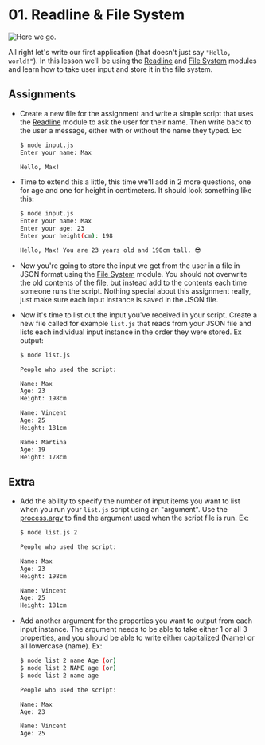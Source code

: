 # 01. Readline & File System
<img src="https://camo.githubusercontent.com/ec69f3fe6db811a5c714b4cf0de60d52aec00c1b/68747470733a2f2f692e67697068792e636f6d2f6d656469612f4c706b42415544673533464938784c6d67312f67697068792e77656270" alt="Here we go."><br>

All right let's write our first application (that doesn't just say `"Hello, world!"`). In this lesson we'll be using the [Readline](https://nodejs.org/docs/latest/api/readline.html) and [File System](https://nodejs.org/docs/latest/api/fs.html) modules and learn how to take user input and store it in the file system.

## Assignments

-
    Create a new file for the assignment and write a simple script that uses the [Readline](https://nodejs.org/docs/latest/api/readline.html) module to ask the user for their name. Then write back to the user a message, either with or without the name they typed. Ex:
    ```bash
    $ node input.js
    Enter your name: Max

    Hello, Max!
    ```

-
    Time to extend this a little, this time we'll add in 2 more questions, one for age and one for height in centimeters. It should look something like this:
    ```bash
    $ node input.js
    Enter your name: Max
    Enter your age: 23
    Enter your height(cm): 198

    Hello, Max! You are 23 years old and 198cm tall. 😎
    ```

-
    Now you're going to store the input we get from the user in a file in JSON format using the [File System](https://nodejs.org/docs/latest/api/fs.html) module. You should not overwrite the old contents of the file, but instead add to the contents each time someone runs the script. Nothing special about this assignment really, just make sure each input instance is saved in the JSON file.

-
    Now it's time to list out the input you've received in your script. Create a new file called for example `list.js` that reads from your JSON file and lists each individual input instance in the order they were stored. Ex output:
    ```bash
    $ node list.js

    People who used the script:

    Name: Max
    Age: 23
    Height: 198cm

    Name: Vincent
    Age: 25
    Height: 181cm

    Name: Martina
    Age: 19
    Height: 178cm
    ```

## Extra

-
    Add the ability to specify the number of input items you want to list when you run your `list.js` script using an "argument". Use the [process.argv](https://nodejs.org/docs/latest/api/process.html#process_process_argv) to find the argument used when the script file is run. Ex:
    ```bash
    $ node list.js 2

    People who used the script:

    Name: Max
    Age: 23
    Height: 198cm

    Name: Vincent
    Age: 25
    Height: 181cm
    ```

-
    Add another argument for the properties you want to output from each input instance. The argument needs to be able to take either 1 or all 3 properties, and you should be able to write either capitalized (Name) or all lowercase (name). Ex:
    ```bash
    $ node list 2 name Age (or)
    $ node list 2 NAME age (or)
    $ node list 2 name age

    People who used the script:

    Name: Max
    Age: 23

    Name: Vincent
    Age: 25
    ```